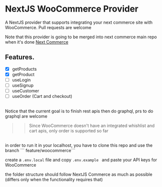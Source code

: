 # NextJS WooCommerce Provider

A NextJS provider that supports integrating your next commerce site with WooCommerce.
Pull requests are welcome

Note that this provider is going to be merged into next commerce main repo when it's done
[Next Commerce](https://github.com/vercel/commerce)

## Features.

- [x] getProducts
- [x] getProduct
- [ ] useLogin
- [ ] useSignup
- [ ] useCustomer
- [ ] useOrder (Cart and checkout)
<br />
Notice that the current goal is to finish rest apis then do graphql, prs to do graphql are welcome
<br />

>> Since WooCommerce doesn't have an integrated whishlist and cart apis, only order is supported so far

<br />
in order to run it in your localhost, you have to clone this repo and use the branch ```
feature/woocommerce```

create a ``` .env.local ``` file and copy ```.env.example ``` and paste your API keys for WooCommerce

the folder structure should follow NextJS Commerce as much as possible (differs only when the functionality requires that)
